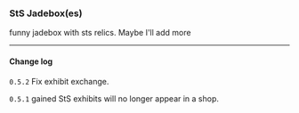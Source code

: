 ### StS Jadebox(es)

funny jadebox with sts relics. Maybe I'll add more

---------
#### Change log

`0.5.2` Fix exhibit exchange.

`0.5.1` gained StS exhibits will no longer appear in a shop.